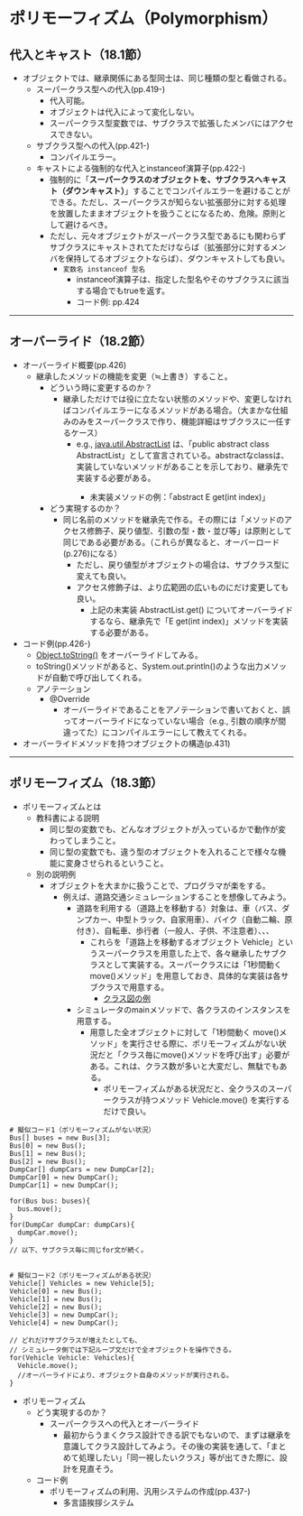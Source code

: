 # ポリモーフィズム（Polymorphism）
## 代入とキャスト（18.1節）
- オブジェクトでは、継承関係にある型同士は、同じ種類の型と看做される。
  - スーパークラス型への代入(pp.419-)
    - 代入可能。
    - オブジェクトは代入によって変化しない。
    - スーパークラス型変数では、サブクラスで拡張したメンバにはアクセスできない。
  - サブクラス型への代入(pp.421-)
    - コンパイルエラー。
  - キャストによる強制的な代入とinstanceof演算子(pp.422-)
    - 強制的に「**スーパークラスのオブジェクトを、サブクラスへキャスト（ダウンキャスト）**」することでコンパイルエラーを避けることができる。ただし、スーパークラスが知らない拡張部分に対する処理を放置したままオブジェクトを扱うことになるため、危険。原則として避けるべき。
    - ただし、元々オブジェクトがスーパークラス型であるにも関わらずサブクラスにキャストされてただけならば（拡張部分に対するメンバを保持してるオブジェクトならば）、ダウンキャストしても良い。
      - ``変数名 instanceof 型名``
        - instanceof演算子は、指定した型名やそのサブクラスに該当する場合でもtrueを返す。
        - コード例: pp.424

<hr>

## オーバーライド（18.2節）
- オーバーライド概要(pp.426)
  - 継承したメソッドの機能を変更（≒上書き）すること。
    - どういう時に変更するのか？
      - 継承しただけでは役に立たない状態のメソッドや、変更しなければコンパイルエラーになるメソッドがある場合。（大まかな仕組みのみをスーパークラスで作り、機能詳細はサブクラスに一任するケース）
        - e.g., [java.util.AbstractList](http://docs.oracle.com/javase/8/docs/api/java/util/AbstractList.html) は、「public abstract class AbstractList<E>」として宣言されている。abstractなclassは、実装していないメソッドがあることを示しており、継承先で実装する必要がある。
          - 未実装メソッドの例：「abstract E	get(int index)」
    - どう実現するのか？
      - 同じ名前のメソッドを継承先で作る。その際には「メソッドのアクセス修飾子、戻り値型、引数の型・数・並び等」は原則として同じである必要がある。（これらが異なると、オーバーロード(p.276)になる）
        - ただし、戻り値型がオブジェクトの場合は、サブクラス型に変えても良い。
        - アクセス修飾子は、より広範囲の広いものにだけ変更しても良い。
          - 上記の未実装 AbstractList.get() についてオーバーライドするなら、継承先で「E get(int index)」メソッドを実装する必要がある。
- コード例(pp.426-)
  - [Object.toString()](http://docs.oracle.com/javase/8/docs/api/java/lang/Object.html#toString--) をオーバーライドしてみる。
  - toString()メソッドがあると、System.out.println()のような出力メソッドが自動で呼び出してくれる。
  - アノテーション
    - @Override
      - オーバーライドであることをアノテーションで書いておくと、誤ってオーバーライドになっていない場合（e.g., 引数の順序が間違ってた）にコンパイルエラーにして教えてくれる。
- オーバーライドメソッドを持つオブジェクトの構造(p.431)

<hr>

## ポリモーフィズム（18.3節）
- ポリモーフィズムとは
  - 教科書による説明
    - 同じ型の変数でも、どんなオブジェクトが入っているかで動作が変わってしまうこと。
    - 同じ型の変数でも、違う型のオブジェクトを入れることで様々な機能に変身させられるということ。
  - 別の説明例
    - オブジェクトを大まかに扱うことで、プログラマが楽をする。
      - 例えば、道路交通シミュレーションすることを想像してみよう。
        - 道路を利用する（道路上を移動する）対象は、車（バス、ダンプカー、中型トラック、自家用車）、バイク（自動二輪、原付き）、自転車、歩行者（一般人、子供、不注意者）、、、
          - これらを「道路上を移動するオブジェクト Vehicle」というスーパークラスを用意した上で、各々継承したサブクラスとして実装する。スーパークラスには「1秒間動く move()メソッド」を用意しておき、具体的な実装は各サブクラスで用意する。
            - [クラス図の例](./figs/Polymorphism.svg.xml.svg)
        - シミュレータのmainメソッドで、各クラスのインスタンスを用意する。
          - 用意した全オブジェクトに対して「1秒間動く move()メソッド」を実行させる際に、ポリモーフィズムがない状況だと「クラス毎にmove()メソッドを呼び出す」必要がある。これは、クラス数が多いと大変だし、無駄でもある。
            - ポリモーフィズムがある状況だと、全クラスのスーパークラスが持つメソッド Vehicle.move() を実行するだけで良い。

```
# 擬似コード1（ポリモーフィズムがない状況）
Bus[] buses = new Bus[3];
Bus[0] = new Bus();
Bus[1] = new Bus();
Bus[2] = new Bus();
DumpCar[] dumpCars = new DumpCar[2];
DumpCar[0] = new DumpCar();
DumpCar[1] = new DumpCar();

for(Bus bus: buses){
  bus.move();
}
for(DumpCar dumpCar: dumpCars){
  dumpCar.move();
}
// 以下、サブクラス毎に同じfor文が続く。


# 擬似コード2（ポリモーフィズムがある状況）
Vehicle[] Vehicles = new Vehicle[5];
Vehicle[0] = new Bus();
Vehicle[1] = new Bus();
Vehicle[2] = new Bus();
Vehicle[3] = new DumpCar();
Vehicle[4] = new DumpCar();

// どれだけサブクラスが増えたとしても、
// シミュレータ側では下記ループ文だけで全オブジェクトを操作できる。
for(Vehicle Vehicle: Vehicles){
  Vehicle.move();
  //オーバーライドにより、オブジェクト自身のメソッドが実行される。
}
```

- ポリモーフィズム
  - どう実現するのか？
    - スーパークラスへの代入とオーバーライド
      - 最初からうまくクラス設計できる訳でもないので、まずは継承を意識してクラス設計してみよう。その後の実装を通して、「まとめて処理したい」「同一視したいクラス」等が出てきた際に、設計を見直そう。
  - コード例
    - ポリモーフィズムの利用、汎用システムの作成(pp.437-)
      - 多言語挨拶システム
